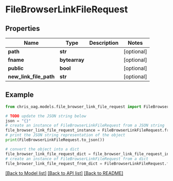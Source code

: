 # FileBrowserLinkFileRequest


## Properties

Name | Type | Description | Notes
------------ | ------------- | ------------- | -------------
**path** | **str** |  | [optional] 
**fname** | **bytearray** |  | [optional] 
**public** | **bool** |  | [optional] 
**new_link_file_path** | **str** |  | [optional] 

## Example

```python
from chris_oag.models.file_browser_link_file_request import FileBrowserLinkFileRequest

# TODO update the JSON string below
json = "{}"
# create an instance of FileBrowserLinkFileRequest from a JSON string
file_browser_link_file_request_instance = FileBrowserLinkFileRequest.from_json(json)
# print the JSON string representation of the object
print(FileBrowserLinkFileRequest.to_json())

# convert the object into a dict
file_browser_link_file_request_dict = file_browser_link_file_request_instance.to_dict()
# create an instance of FileBrowserLinkFileRequest from a dict
file_browser_link_file_request_from_dict = FileBrowserLinkFileRequest.from_dict(file_browser_link_file_request_dict)
```
[[Back to Model list]](../README.md#documentation-for-models) [[Back to API list]](../README.md#documentation-for-api-endpoints) [[Back to README]](../README.md)


